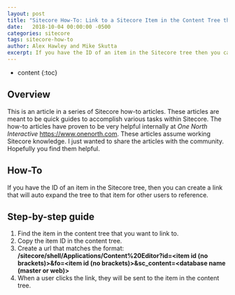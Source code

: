 ```yaml
---
layout: post
title: "Sitecore How-To: Link to a Sitecore Item in the Content Tree that Will Auto Expand to that Item"
date:   2018-10-04 00:00:00 -0500
categories: sitecore
tags: sitecore-how-to
author: Alex Hawley and Mike Skutta
excerpt: If you have the ID of an item in the Sitecore tree then you can create a link that will auto expand the tree to that item for other users to reference.
---
```


* content
{:toc}

## Overview

This is an article in a series of Sitecore how-to articles. These articles are meant to be quick guides to accomplish various tasks within Sitecore. The how-to articles have proven to be very helpful internally at *One North Interactive* https://www.onenorth.com.  These articles assume working Sitecore knowledge. I just wanted to share the articles with the community. Hopefully you find them helpful.

## How-To

If you have the ID of an item in the Sitecore tree, then you can create a link that will auto expand the tree to that item for other users to reference.

## Step-by-step guide

1. Find the item in the content tree that you want to link to.
1. Copy the item ID in the content tree.
1. Create a url that matches the format:
**<sitename>/sitecore/shell/Applications/Content%20Editor?id=<item id (no brackets)>&fo=<item id (no brackets)>&sc_content=<database name (master or web)>**
1. When a user clicks the link, they will be sent to the item in the content tree.